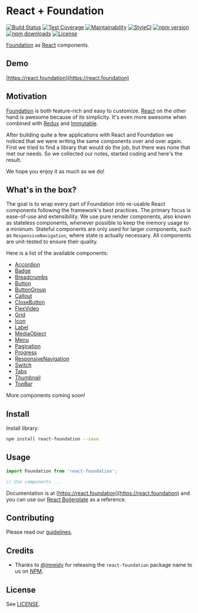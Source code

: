 # React + Foundation

[![Build Status](https://travis-ci.org/digiaonline/react-foundation.svg?branch=master)](https://travis-ci.org/digiaonline/react-foundation)
[![Test Coverage](https://api.codeclimate.com/v1/badges/ea90da79f63c9d5dab1a/test_coverage)](https://codeclimate.com/github/digiaonline/react-foundation/test_coverage)
[![Maintainability](https://api.codeclimate.com/v1/badges/ea90da79f63c9d5dab1a/maintainability)](https://codeclimate.com/github/digiaonline/react-foundation/maintainability)
[![StyleCI](https://styleci.io/repos/53612920/shield?style=flat)](https://styleci.io/repos/53612920)
[![npm version](https://img.shields.io/npm/v/react-foundation.svg)](https://www.npmjs.com/package/react-foundation)
[![npm downloads](https://img.shields.io/npm/dt/react-foundation.svg)](https://www.npmjs.com/package/react-foundation)
[![License](https://img.shields.io/badge/license-MIT-blue.svg)](https://raw.githubusercontent.com/nordsoftware/react-foundation/master/LICENSE)

[Foundation](http://foundation.zurb.com/sites/docs/) as [React](https://facebook.github.io/react/) components.

## Demo

[https://react.foundation](https://react.foundation)

## Motivation

[Foundation](http://foundation.zurb.com) is both feature-rich and easy to customize.
[React](https://facebook.github.io/react/) on the other hand is awesome because of its simplicity.
It's even more awesome when combined with
[Redux](http://redux.js.org/) and [Immutable](https://facebook.github.io/immutable-js/).

After building quite a few applications with React and Foundation we noticed that we were writing the
same components over and over again. First we tried to find a library that would do the job,
but there was none that met our needs. So we collected our notes, started coding and here's the result.

We hope you enjoy it as much as we do!

## What's in the box?

The goal is to wrap every part of Foundation into re-usable React components following the framework's
best practices. The primary focus is ease-of-use and extensibility. We use pure render components,
also known as stateless components, whenever possible to keep the memory usage to a minimum. Stateful
components are only used for larger components, such as `ResponsiveNavigation`, where state is actually necessary.
All components are unit-tested to ensure their quality.

Here is a list of the available components:

* [Accordion](src/components/accordion.js)
* [Badge](src/components/badge.js)
* [Breadcrumbs](src/components/breadcrumbs.js)
* [Button](src/components/button.js)
* [ButtonGroup](src/components/button-group.js)
* [Callout](src/components/callout.js)
* [CloseButton](src/components/close-button.js)
* [FlexVideo](src/components/flex-video.js)
* [Grid](src/components/grid.js)
* [Icon](src/components/icon.js)
* [Label](src/components/label.js)
* [MediaObject](src/components/media-object.js)
* [Menu](src/components/menu.js)
* [Pagination](src/components/pagination.js)
* [Progress](src/components/progress-bar.js)
* [ResponsiveNavigation](src/components/responsive.js)
* [Switch](src/components/switch.js)
* [Tabs](src/components/tabs.js)
* [Thumbnail](src/components/thumbnail.js)
* [TopBar](src/components/top-bar.js)

More components coming soon!

## Install

Install library:

```bash
npm install react-foundation --save
```

## Usage

```js
import Foundation from 'react-foundation';

// Use components ...
```

Documentation is at [https://react.foundation](https://react.foundation) and you can use our [React Boilerplate](https://github.com/digiaonline/react-boilerplate) as a reference.

## Contributing

Please read our [guidelines](.github/CONTRIBUTING.md).

## Credits

* Thanks to [@jmreidy](https://github.com/jmreidy) for releasing the `react-foundation` package name to us on [NPM](https://www.npmjs.com/).

## License

See [LICENSE](LICENSE).
